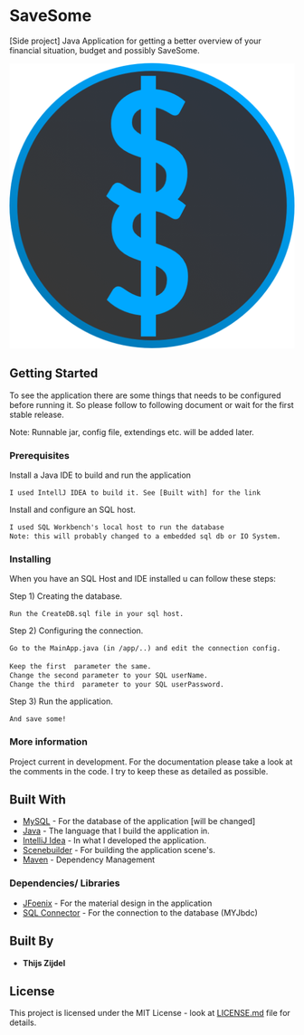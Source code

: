 # SaveSome
[Side project] Java Application for getting a better overview of your financial situation, budget and possibly SaveSome.


![alt text](hero.png)

## Getting Started

To see the application there are some things that needs to be configured before running it.
So please follow to following document or wait for the first stable release. 

Note: Runnable jar, config file, extendings etc. will be added later.


### Prerequisites

Install a Java IDE to build and run the application

```
I used IntellJ IDEA to build it. See [Built with] for the link
```

Install and configure an SQL host.

```
I used SQL Workbench's local host to run the database
Note: this will probably changed to a embedded sql db or IO System.
```



### Installing

When you have an SQL Host and IDE installed u can follow these steps:

Step 1) Creating the database.

```
Run the CreateDB.sql file in your sql host.
```

Step 2) Configuring the connection.

```
Go to the MainApp.java (in /app/..) and edit the connection config.

Keep the first  parameter the same. 
Change the second parameter to your SQL userName.
Change the third  parameter to your SQL userPassword.
```


Step 3) Run the application.

```
And save some!
```



### More information

Project current in development. For the documentation please take a look at the comments in the code. I try to keep these as detailed as possible.




## Built With

* [MySQL](https://www.mysql.com/) - For the database of the application [will be changed]
* [Java](https://www.java.com/) - The language that I build the application in.
* [IntelliJ Idea](https://www.jetbrains.com/idea/) - In what I developed the application.
* [Scenebuilder](http://gluonhq.com/products/scene-builder/) - For building the application scene's.
* [Maven](https://maven.apache.org/) - Dependency Management

### Dependencies/ Libraries 
* [JFoenix](http://www.jfoenix.com/) - For the material design in the application
* [SQL Connector](http://www.jfoenix.com/) - For the connection to the database (MYJbdc)


## Built By

* **Thijs Zijdel** 



## License

This project is licensed under the MIT License - look at [LICENSE.md](LICENSE.md) file for details.